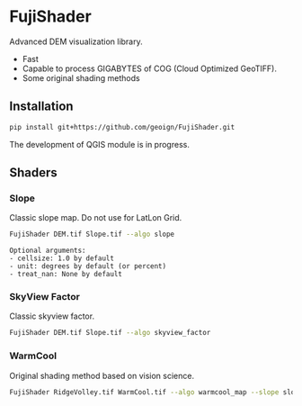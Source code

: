 # FujiShader
Advanced DEM visualization library.
- Fast
- Capable to process GIGABYTES of COG (Cloud Optimized GeoTIFF).
- Some original shading methods

## Installation
```bash
pip install git+https://github.com/geoign/FujiShader.git
```

The development of QGIS module is in progress.

## Shaders
### Slope
Classic slope map. Do not use for LatLon Grid.
```bash
FujiShader DEM.tif Slope.tif --algo slope
```
    Optional arguments:
    - cellsize: 1.0 by default
    - unit: degrees by default (or percent)
    - treat_nan: None by default

### SkyView Factor
Classic skyview factor.
```bash
FujiShader DEM.tif Slope.tif --algo skyview_factor
```

### WarmCool
Original shading method based on vision science.
```bash
FujiShader RidgeVolley.tif WarmCool.tif --algo warmcool_map --slope slope.tif --svf svf.tif`
```
